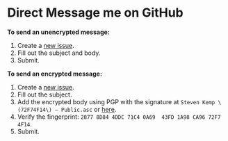 Direct Message me on GitHub
===========================

**To send an unencrypted message:**

1. Create a [new issue](https://github.com/kemp/dm/issues/new).
1. Fill out the subject and body.
1. Submit.

**To send an encrypted message:**

1. Create a [new issue](https://github.com/kemp/dm/issues/new).
1. Fill out the subject.
1. Add the encrypted body using PGP with the signature at `Steven Kemp \(72F74F14\) – Public.asc` or [here](https://pgp.key-server.io/pks/lookup?op=get&search=0x1A98CA9672F74F14).
1. Verify the fingerprint: `2877 8D84 4DDC 71C4 0A69  43FD 1A98 CA96 72F7 4F14`.
1. Submit.
